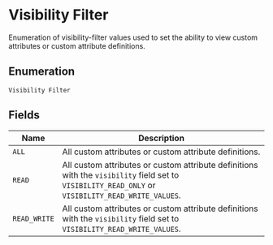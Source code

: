 
# Visibility Filter

Enumeration of visibility-filter values used to set the ability to view custom attributes or custom attribute definitions.

## Enumeration

`Visibility Filter`

## Fields

| Name | Description |
|  --- | --- |
| `ALL` | All custom attributes or custom attribute definitions. |
| `READ` | All custom attributes or custom attribute definitions with the `visibility` field set to `VISIBILITY_READ_ONLY` or `VISIBILITY_READ_WRITE_VALUES`. |
| `READ_WRITE` | All custom attributes or custom attribute definitions with the `visibility` field set to `VISIBILITY_READ_WRITE_VALUES`. |

